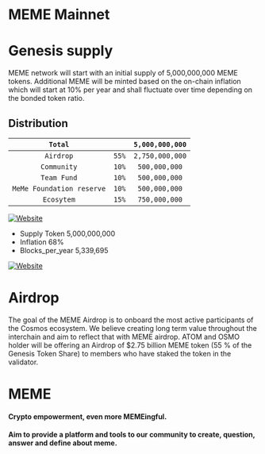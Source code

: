 # MEME Mainnet

# **Genesis supply**

MEME network will start with an initial supply of 5,000,000,000 MEME tokens. Additional MEME will be minted based on the on-chain inflation which will start at 10% per year and shall fluctuate over time depending on the bonded token ratio.

## Distribution

|          `Total`          |                        |    `5,000,000,000`    |
|:-------------------------:|:----------------------:|:---------------------:|
|         `Airdrop`	        |        `55%`	         |    `2,750,000,000`    |
|        `Community`	      |        `10%`	         |     `500,000,000`     |
|        `Team Fund`        |	       `10%`	         |     `500,000,000`     |
| `MeMe Foundation reserve` |        `10%`           |     `500,000,000`     |
|        `Ecosytem`	        |        `15%`	         |     `750,000,000`     |

[![Website](https://raw.githubusercontent.com/memecosmos/assetlists/main/img/meme-1-distribution.jpg)](https://meme.sx)

* Supply Token  5,000,000,000
* Inflation  68%
* Blocks_per_year 5,339,695

[![Website](https://raw.githubusercontent.com/memecosmos/assetlists/main/img/meme-1-inflation.jpg)](https://meme.sx)

# **Airdrop** 

The goal of the MEME Airdrop is to onboard the most active participants of the Cosmos ecosystem. We believe creating long term value throughout the interchain and aim to reflect that with MEME airdrop. ATOM and OSMO holder will be offering an Airdrop of $2.75 billion MEME token (55 % of the Genesis Token Share) to members who have staked the token in the validator.

# MEME

#### Crypto empowerment, even more MEMEingful.  
#### Aim to provide a platform and tools to our community to create, question, answer and define about meme.
